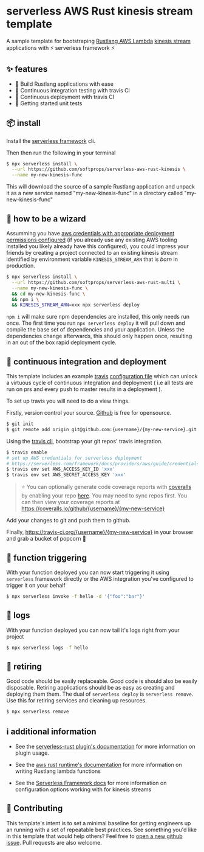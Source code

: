 # serverless AWS Rust kinesis stream template

A sample template for bootstraping [Rustlang AWS Lambda](https://github.com/awslabs/aws-lambda-rust-runtime/)  [kinesis stream](https://aws.amazon.com/kinesis/data-streams/) applications with ⚡ serverless framework ⚡

## ✨ features

* 🦀 Build Rustlang applications with ease
* 🛵 Continuous integration testing with travis CI
* 🚀 Continuous deployment with travis CI
* 🧪 Getting started unit tests

## 📦 install

Install the [serverless framework](https://serverless.com/framework/) cli.

Then then run the following in your terminal

```bash
$ npx serverless install \
  --url https://github.com/softprops/serverless-aws-rust-kinesis \
  --name my-new-kinesis-func
```

This will download the source of a sample Rustlang application and unpack it as a new service named
"my-new-kinesis-func" in a directory called "my-new-kinesis-func"


## 🧙 how to be a wizard

Assumming you have [aws credentials with appropriate deployment permissions configured](https://serverless.com/framework/docs/providers/aws/guide/credentials/) (if you already use any existing AWS tooling installed you likely already have this configured), you could impress your friends by creating a project connected to an existing
kinesis stream identified by environment variable `KINESIS_STREAM_ARN` that is _born_ in production.

```bash
$ npx serverless install \
  --url https://github.com/softprops/serverless-aws-rust-multi \
  --name my-new-kinesis-func \
  && cd my-new-kinesis-func \
  && npm i \
  && KINESIS_STREAM_ARN=xxx npx serverless deploy
```

`npm i` will make sure npm dependencies are installed, this only needs run once.
The first time you run `npx serverless deploy` it will pull down and compile the base set
of dependencies and your application. Unless the dependencies change afterwards,
this should only happen once, resulting in an out of the box rapid deployment
cycle.

## 🛵 continuous integration and deployment

This template includes an example [travis](https://travis-ci.org/) [configuration file](.travis.yml) which can unlock a virtuous cycle of continuous integration and deployment
( i.e all tests are run on prs and every push to master results in a deployment ).

To set up travis you will need to do a view things.

Firstly, version control your source. [Github](https://github.com/) is free for opensource.

```bash
$ git init
$ git remote add origin git@github.com:{username}/{my-new-service}.git
```

Using the [travis cli](https://github.com/travis-ci/travis.rb#installation),
 bootstrap your git repos' travis integration.

```bash
$ travis enable
# set up AWS credentials for serverless deployment
# https://serverless.com/framework/docs/providers/aws/guide/credentials/
$ travis env set AWS_ACCESS_KEY_ID 'xxx'
$ travis env set AWS_SECRET_ACCESS_KEY 'xxx'
```

> ⭐ You can optionally generate code coverage reports with [coveralls](http://coveralls.io/) by enabling your repo [here](https://coveralls.io/repos/new). You may need to sync repos first. You can then view your coverage reports at https://coveralls.io/github/{username}/{my-new-service}

Add your changes to git and push them to github.

Finally, https://travis-ci.org/{username}/{my-new-service} in your browser and grab a bucket of popcorn 🍿

## 🔫 function triggering

With your function deployed you can now start triggering it using `serverless` framework directly or
the AWS integration you've configured to trigger it on your behalf

```sh
$ npx serverless invoke -f hello -d '{"foo":"bar"}'
```

## 🔬 logs

With your function deployed you can now tail it's logs right from your project

```sh
$ npx serverless logs -f hello
```

## 👴 retiring

Good code should be easily replaceable. Good code is should also be easily disposable. Retiring applications should be as easy as creating and deploying them them. The dual of `serverless deploy` is `serverless remove`. Use this for retiring services and cleaning up resources.

```bash
$ npx serverless remove
```

## ℹ️  additional information

* See the [serverless-rust plugin's documentation](https://github.com/softprops/serverless-rust) for more information on plugin usage.

* See the [aws rust runtime's documentation](https://github.com/awslabs/aws-lambda-rust-runtime) for more information on writing Rustlang lambda functions

* See the [Serverless Framework docs](https://serverless.com/framework/docs/providers/aws/events/streams/) for more information on configuration options working with for kinesis streams

## 👯 Contributing

This template's intent is to set a minimal baseline for getting engineers up an running with a set of repeatable best practices. See something you'd like in this template that would help others? Feel free to [open a new github issue](https://github.com/softprops/serverless-aws-rust-kinesis/issues/new). Pull requests are also welcome.